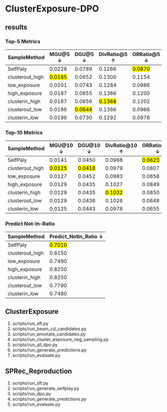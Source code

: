 # ClusterExposure-DPO

## results

### Top-5 Metrics

| SampleMethod | MGU@5 ↓ | DGU@5 ↓ | DivRatio@5 ↑ | ORRatio@5 ↓ | NDCG@5 ↑ | HR@5 ↑ |
| --- | --- | --- | --- | --- | --- | --- |
| SelfPaly | 0.0228 | 0.0789 | 0.1266 | <mark>0.0870</mark> | 0.0140 | 0.022 |
| clusterout_high | <mark>0.0185</mark> | 0.0652 | 0.1300 | 0.1154 | 0.0151 | 0.023 |
| low_exposure | 0.0201 | 0.0743 | 0.1284 | 0.0986 | 0.0166 | 0.025 |
| high_exposure | 0.0187 | 0.0655 | 0.1366 | 0.1200 | 0.0150 | 0.023 |
| clusterin_high | 0.0187 | 0.0656 | <mark>0.1368</mark> | 0.1202 | 0.0150 | 0.023 |
| clusterout_low | 0.0186 | <mark>0.0644</mark> | 0.1366 | 0.0966 | <mark>0.0211</mark> | <mark>0.033</mark> |
| clusterin_low | 0.0196 | 0.0730 | 0.1292 | 0.0978 | 0.0170 | 0.027 |


### Top-10 Metrics

| SampleMethod | MGU@10 ↓ | DGU@10 ↓ | DivRatio@10 ↑ | ORRatio@10 ↓ | NDCG@10 ↑ | HR@10 ↑ |
| --- | --- | --- | --- | --- | --- | --- |
| SelfPaly | 0.0141 | 0.0450 | 0.0968 | <mark>0.0623</mark> | 0.0158 | 0.028 |
| clusterout_high | <mark>0.0125</mark> | <mark>0.0418</mark> | 0.0979 | 0.0807 | 0.0167 | 0.028 |
| low_exposure | 0.0127 | 0.0452 | 0.0983 | 0.0656 | 0.0182 | 0.030 |
| high_exposure | 0.0129 | 0.0435 | 0.1027 | 0.0849 | 0.0165 | 0.028 |
| clusterin_high | 0.0129 | 0.0435 | <mark>0.1032</mark> | 0.0850 | 0.0165 | 0.028 |
| clusterout_low | 0.0129 | 0.0436 | 0.1026 | 0.0648 | <mark>0.0230</mark> | <mark>0.039</mark> |
| clusterin_low | 0.0125 | 0.0443 | 0.0978 | 0.0655 | 0.0186 | 0.032 |


### Predict Not-In-Ratio

| SampleMethod | Predict_NotIn_Ratio ↓ |
| --- | --- |
| SelfPaly | <mark>0.7010</mark> |
| clusterout_high | 0.8150 |
| low_exposure | 0.7490 |
| high_exposure | 0.8250 |
| clusterin_high | 0.8250 |
| clusterout_low | 0.7790 |
| clusterin_low | 0.7480 |

## ClusterExposure
1. scripts/run_sft.py
2. scripts/run_beam_cd_candidates.py
3. scripts/run_annotate_candidates.py
4. scripts/run_cluster_exposure_neg_sampling.py
5. scripts/run_all_dpo.py
6. scripts/run_generate_predictions.py
7. scripts/run_evaluate.py

## SPRec_Reproduction
1. scripts/run_sft.py
2. scripts/run_generate_selfplay.py
3. scripts/run_dpo.py
4. scripts/run_generate_predictions.py
5. scripts/run_evaluate.py
